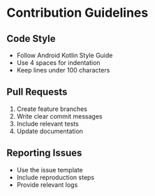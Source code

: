 # Contribution Guidelines

## Code Style
- Follow Android Kotlin Style Guide
- Use 4 spaces for indentation
- Keep lines under 100 characters

## Pull Requests
1. Create feature branches
2. Write clear commit messages
3. Include relevant tests
4. Update documentation

## Reporting Issues
- Use the issue template
- Include reproduction steps
- Provide relevant logs
